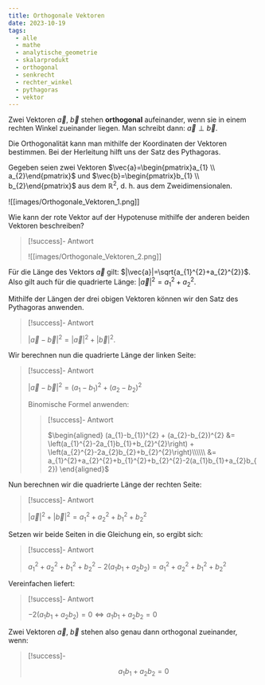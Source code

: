 ```yaml
---
title: Orthogonale Vektoren
date: 2023-10-19
tags:
  - alle
  - mathe
  - analytische_geometrie
  - skalarprodukt
  - orthogonal
  - senkrecht
  - rechter_winkel
  - pythagoras
  - vektor
---
```



Zwei Vektoren $\vec{a}$, $\vec{b}$ stehen **orthogonal** aufeinander, wenn sie in einem rechten Winkel zueinander liegen. Man schreibt dann: $\vec{a}\perp\vec{b}$.

Die Orthogonalität kann man mithilfe der Koordinaten der Vektoren bestimmen. Bei der Herleitung hilft uns der Satz des Pythagoras.

Gegeben seien zwei Vektoren $\vec{a}=\begin{pmatrix}a_{1} \\ a_{2}\end{pmatrix}$ und $\vec{b}=\begin{pmatrix}b_{1} \\ b_{2}\end{pmatrix}$ aus dem $\mathbb{R}^{2}$, d.&nbsp;h. aus dem Zweidimensionalen.

![[images/Orthogonale_Vektoren_1.png]]

Wie kann der rote Vektor auf der Hypotenuse mithilfe der anderen beiden Vektoren beschreiben?

>[!success]- Antwort
>
>![[images/Orthogonale_Vektoren_2.png]]

Für die Länge des Vektors $\vec{a}$ gilt: $|\vec{a}|=\sqrt{a_{1}^{2}+a_{2}^{2}}$. Also gilt auch für die quadrierte Länge: $|\vec{a}|^{2}=a_{1}^{2}+a_{2}^{2}$.

Mithilfe der Längen der drei obigen Vektoren können wir den Satz des Pythagoras anwenden. 
>
>[!success]- Antwort
>
>$|\vec{a}-\vec{b}|^{2} = |\vec{a}|^{2}+|\vec{b}|^{2}$.

Wir berechnen nun die quadrierte Länge der linken Seite:

>[!success]- Antwort
>
>$|\vec{a}-\vec{b}|^{2} = (a_{1}-b_{1})^{2} + (a_{2}-b_{2})^{2}$
>
>Binomische Formel anwenden:
>>
>>[!success]- Antwort
>>
>>$\begin{aligned}
(a_{1}-b_{1})^{2} + (a_{2}-b_{2})^{2} &= \left(a_{1}^{2}-2a_{1}b_{1}+b_{2}^{2}\right) + \left(a_{2}^{2}-2a_{2}b_{2}+b_{2}^{2}\right)\\\\\\ &= a_{1}^{2}+a_{2}^{2}+b_{1}^{2}+b_{2}^{2}-2(a_{1}b_{1}+a_{2}b_{2})
\end{aligned}$ 


Nun berechnen wir die quadrierte Länge der rechten Seite:

>[!success]- Antwort
>
>$|\vec{a}|^{2}+|\vec{b}|^{2} = a_{1}^{2}+a_{2}^{2}+ b_{1}^{2}+b_{2}^{2}$
>

Setzen wir beide Seiten in die Gleichung ein, so ergibt sich:

>[!success]- Antwort
>
>$a_{1}^{2}+a_{2}^{2}+b_{1}^{2}+b_{2}^{2}-2(a_{1}b_{1}+a_{2}b_{2}) = a_{1}^{2}+a_{2}^{2}+ b_{1}^{2}+b_{2}^{2}$


Vereinfachen liefert:

>[!success]- Antwort
>
>$-2(a_{1}b_{1}+a_{2}b_{2}) = 0 \Leftrightarrow a_{1}b_{1}+a_{2}b_{2} = 0$


Zwei Vektoren $\vec{a}$, $\vec{b}$ stehen also genau dann orthogonal zueinander, wenn:

>[!success]- 
>
>$$a_{1}b_{1}+a_{2}b_{2} = 0$$ 

